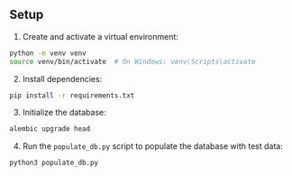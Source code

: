 ## Setup

1. Create and activate a virtual environment:
```bash
python -m venv venv
source venv/bin/activate  # On Windows: venv\Scripts\activate
```

2. Install dependencies:
```bash
pip install -r requirements.txt
```

3. Initialize the database:
```bash
alembic upgrade head
```

4. Run the `populate_db.py` script to populate the database with test data:
```bash
python3 populate_db.py
```